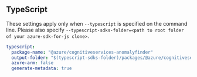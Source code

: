 ## TypeScript

These settings apply only when `--typescript` is specified on the command line.
Please also specify `--typescript-sdks-folder=<path to root folder of your azure-sdk-for-js clone>`.

``` yaml $(typescript)
typescript:
  package-name: "@azure/cognitiveservices-anomalyfinder"
  output-folder: "$(typescript-sdks-folder)/packages/@azure/cognitiveservices-anomalyfinder"
  azure-arm: false
  generate-metadata: true
```
